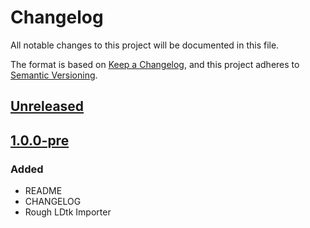 # Changelog
All notable changes to this project will be documented in this file.

The format is based on [Keep a Changelog](https://keepachangelog.com/en/1.0.0/),
and this project adheres to [Semantic Versioning](https://semver.org/spec/v2.0.0.html).

## [Unreleased]

## [1.0.0-pre]
### Added
- README
- CHANGELOG
- Rough LDtk Importer

[Unreleased]: https://github.com/JoshLee0915/GodotLDtkImporter/compare/v1.0.0-pre...HEAD
[1.0.0-pre]: https://github.com/JoshLee0915/GodotLDtkImporter/releases/tag/v1.0.0-pre